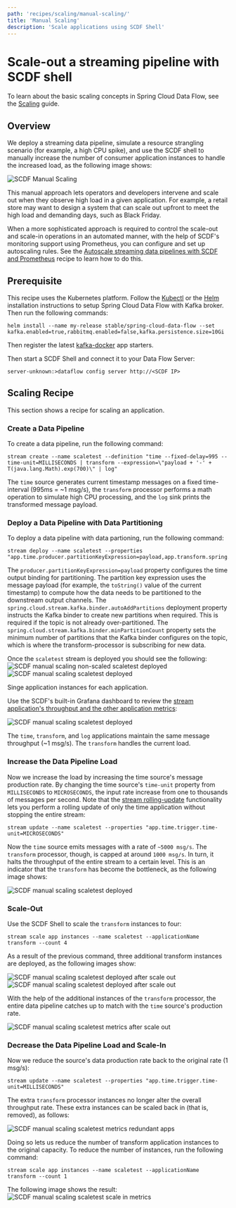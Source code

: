 ```yaml
---
path: 'recipes/scaling/manual-scaling/'
title: 'Manual Scaling'
description: 'Scale applications using SCDF Shell'
---
```


# Scale-out a streaming pipeline with SCDF shell

To learn about the basic scaling concepts in Spring Cloud Data Flow, see the [Scaling](%currentPath%/feature-guides/streams/scaling/) guide.

## Overview

We deploy a streaming data pipeline, simulate a resource strangling scenario (for example, a high CPU spike), and use the SCDF shell to manually increase the number of consumer application instances to handle the increased load, as the following image shows:

![SCDF Manual Scaling](images/scdf-scale-manual.png)

This manual approach lets operators and developers intervene and scale out when they observe high load in a given application. For example, a retail store may want to design a system that can scale out upfront to meet the high load and demanding days, such as Black Friday.

When a more sophisticated approach is required to control the scale-out and scale-in operations in an automated manner, with the help of SCDF's monitoring support using Prometheus, you can configure and set up autoscaling rules. See the [Autoscale streaming data pipelines with SCDF and Prometheus](%currentPath%/recipes/scaling/autoscaling/) recipe to learn how to do this.

## Prerequisite

This recipe uses the Kubernetes platform. Follow the [Kubectl](%currentPath%/installation/kubernetes/kubectl/) or the [Helm](%currentPath%/installation/kubernetes/helm/) installation instructions to setup Spring Cloud Data Flow with Kafka broker. Then run the following commands:

```shell
helm install --name my-release stable/spring-cloud-data-flow --set kafka.enabled=true,rabbitmq.enabled=false,kafka.persistence.size=10Gi
```

Then register the latest [kafka-docker](https://dataflow.spring.io/kafka-docker-latest) app starters.

Then start a SCDF Shell and connect it to your Data Flow Server:

```shell
server-unknown:>dataflow config server http://<SCDF IP>
```

## Scaling Recipe

This section shows a recipe for scaling an application.

### Create a Data Pipeline

To create a data pipeline, run the following command:

```shell
stream create --name scaletest --definition "time --fixed-delay=995 --time-unit=MILLISECONDS | transform --expression=\"payload + '-' + T(java.lang.Math).exp(700)\" | log"
```

The `time` source generates current timestamp messages on a fixed time-interval (995ms = ~1 msg/s), the `transform` processor performs a math operation to simulate high CPU processing, and the `log` sink prints the transformed message payload.

### Deploy a Data Pipeline with Data Partitioning

To deploy a data pipeline with data partioning, run the following command:

```shell
stream deploy --name scaletest --properties "app.time.producer.partitionKeyExpression=payload,app.transform.spring.cloud.stream.kafka.binder.autoAddPartitions=true,app.transform.spring.cloud.stream.kafka.binder.minPartitionCount=4"
```

The `producer.partitionKeyExpression=payload` property configures the time output binding for partitioning. The partition key expression uses the message payload (for example, the `toString()` value of the current timestamp) to compute how the data needs to be partitioned to the downstream output channels.
The `spring.cloud.stream.kafka.binder.autoAddPartitions` deployment property instructs the Kafka binder to create new partitions when required. This is required if the topic is not already over-partitioned.
The `spring.cloud.stream.kafka.binder.minPartitionCount` property sets the minimum number of partitions that the Kafka binder configures on the topic, which is where the transform-processor is subscribing for new data.

Once the `scaletest` stream is deployed you should see the following:
![SCDF manual scaling non-scaled scaletest deployed](images/SCDF-scale-manual-scaletest-non-scaled-stream-deployed.png)
![SCDF manual scaling scaletest deployed](images/SCDF-scale-manual-scaletest-non-scaled-apps-deployed.png)

Singe application instances for each application.

Use the SCDF's built-in Grafana dashboard to review the [stream application's throughput and the other application metrics](%currentPath%/feature-guides/streams/monitoring/#prometheus-1):

![SCDF manual scaling scaletest deployed](images/scdf-scale-manual-scaletest-metrics.png)

The `time`, `transform`, and `log` applications maintain the same message throughput (~1 msg/s). The `transform` handles the current load.

### Increase the Data Pipeline Load

Now we increase the load by increasing the time source's message production rate. By changing the time source's `time-unit` property from `MILLISECONDS` to `MICROSECONDS`, the input rate increase from one to thousands of messages per second.
Note that the [stream rolling-update](%currentPath%/stream-developer-guides/continuous-delivery/) functionality lets you perform a rolling update of only the time application without stopping the entire stream:

```shell
stream update --name scaletest --properties "app.time.trigger.time-unit=MICROSECONDS"
```

Now the `time` source emits messages with a rate of `~5000 msg/s`. The `transform` processor, though, is capped at around `1000 msg/s`. In turn, it halts the throughput of the entire stream to a certain level. This is an indicator that the `transform` has become the bottleneck, as the following image shows:

![SCDF manual scaling scaletest deployed](images/scdf-scale-manual-scaletest-bottleneck-metrics.png)

### Scale-Out

Use the SCDF Shell to scale the `transform` instances to four:

```shell
stream scale app instances --name scaletest --applicationName transform --count 4
```

As a result of the previous command, three additional transform instances are deployed, as the following images show:

![SCDF manual scaling scaletest deployed after scale out](images/SCDF-scale-manual-scaletest-scaled-stream-deployed.png)
![SCDF manual scaling scaletest deployed after scale out](images/SCDF-scale-manual-scaletest-scaled-apps-deployed.png)

With the help of the additional instances of the `transform` processor, the entire data pipeline catches up to match with the `time` source's production rate.

![SCDF manual scaling scaletest metrics after scale out](images/scdf-scale-manual-scaletest-scaleout-metrics.png)

### Decrease the Data Pipeline Load and Scale-In

Now we reduce the source's data production rate back to the original rate (1 msg/s):

```shell
stream update --name scaletest --properties "app.time.trigger.time-unit=MILLISECONDS"
```

The extra `transform` processor instances no longer alter the overall throughput rate. These extra instances can be scaled back in (that is, removed), as follows:

![SCDF manual scaling scaletest metrics redundant apps](images/scdf-scale-manual-scaletest-redundant-apps-metrics.png)

Doing so lets us reduce the number of transform application instances to the original capacity. To reduce the number of instances, run the following command:

```shell
stream scale app instances --name scaletest --applicationName transform --count 1
```

The following image shows the result:
![SCDF manual scaling scaletest scale in metrics](images/scdf-scale-manual-scaletest-scalein-metrics.png)
